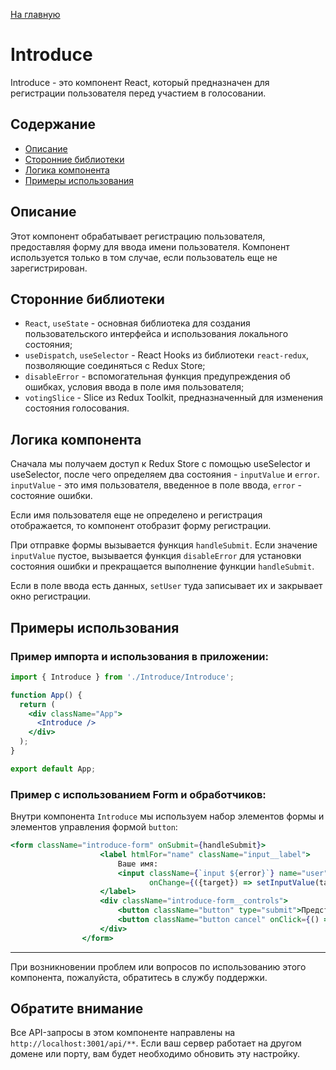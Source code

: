 [На главную](../../../README.md)
# Introduce

Introduce - это компонент React, который предназначен для регистрации пользователя перед участием в голосовании.

## Содержание
- [Описание](#Описание)
- [Сторонние библиотеки](#Сторонние-библиотеки)
- [Логика компонента](#Логика-компонента)
- [Примеры использования](#Примеры-использования)

## Описание
Этот компонент обрабатывает регистрацию пользователя, предоставляя форму для ввода имени пользователя. Компонент используется только в том случае, если пользователь еще не зарегистрирован.

## Сторонние библиотеки
- `React`, `useState` - основная библиотека для создания пользовательского интерфейса и использования локального состояния;
- `useDispatch`, `useSelector` - React Hooks из библиотеки `react-redux`, позволяющие соединяться с Redux Store;
- `disableError` - вспомогательная функция предупреждения об ошибках, условия ввода в поле имя пользователя;
- `votingSlice` - Slice из Redux Toolkit, предназначенный для изменения состояния голосования.

## Логика компонента
Сначала мы получаем доступ к Redux Store с помощью useSelector и useSelector, после чего определяем два состояния - `inputValue` и `error`. `inputValue` - это имя пользователя, введенное в поле ввода, `error` - состояние ошибки.

Если имя пользователя еще не определено и регистрация отображается, то компонент отобразит форму регистрации.

При отправке формы вызывается функция `handleSubmit`. Если значение `inputValue` пустое, вызывается функция `disableError` для установки состояния ошибки и прекращается выполнение функции `handleSubmit`.

Если в поле ввода есть данных, `setUser` туда записывает их и закрывает окно регистрации.

## Примеры использования

### Пример импорта и использования в приложении:

```jsx
import { Introduce } from './Introduce/Introduce';

function App() {
  return (
    <div className="App">
      <Introduce />
    </div>
  );
}

export default App;
```

### Пример с использованием Form и обработчиков:

Внутри компонента `Introduce` мы используем набор элементов формы и элементов управления формой `button`:

```jsx
<form className="introduce-form" onSubmit={handleSubmit}>
                    <label htmlFor="name" className="input__label">
                        Ваше имя:
                        <input className={`input ${error}`} name="user" type="text" value={inputValue}
                               onChange={({target}) => setInputValue(target.value.trim())}/>
                    </label>
                    <div className="introduce-form__controls">
                        <button className="button" type="submit">Представиться</button>
                        <button className="button cancel" onClick={() => dispatch(setShowRegistration(false))}>Отмена</button>
                    </div>
                </form>
```
---

При возникновении проблем или вопросов по использованию этого компонента, пожалуйста, обратитесь в службу поддержки.

## Обратите внимание

Все API-запросы в этом компоненте направлены на `http://localhost:3001/api/**`. Если ваш сервер работает на другом домене или порту, вам будет необходимо обновить эту настройку.